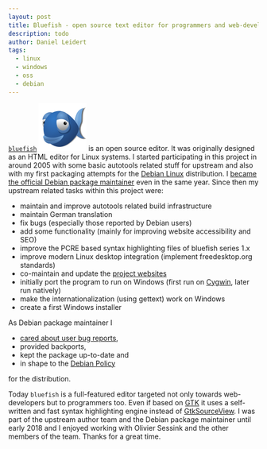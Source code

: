 ```yaml
---
layout: post
title: Bluefish - open source text editor for programmers and web-developers
description: todo
author: Daniel Leidert
tags:
  - linux
  - windows
  - oss
  - debian
---
```


[`bluefish`](https://bluefish.openoffice.nl) ![Bluefish logo][logo] is an open source editor. It was originally designed as an HTML editor for Linux systems. I started participating in this project in around 2005 with some basic autotools related stuff for upstream and also with my first packaging attempts for the [Debian Linux](https://www.debian.org/) distribution. I [became the official Debian package maintainer](https://bugs.debian.org/cgi-bin/bugreport.cgi?bug=322091#64) even in the <time datetime="2005-08-24">same year</time>. Since then my upstream related tasks within this project were:

* maintain and improve autotools related build infrastructure
* maintain German translation
* fix bugs (especially those reported by Debian users)
* add some functionality (mainly for improving website accessibility and SEO)
* improve the PCRE based syntax highlighting files of bluefish series 1.x
* improve modern Linux desktop integration (implement freedesktop.org standards)
* co-maintain and update the [project websites](http://bluefish.openoffice.nl)
* initially port the program to run on Windows (first run on [Cygwin](https://www.cygwin.com), later run natively)
* make the internationalization (using gettext) work on Windows
* create a first Windows installer

As Debian package maintainer I 

* [cared about user bug reports](https://bugs.debian.org/cgi-bin/pkgreport.cgi?archive=both;correspondent=daniel.leidert%40wgdd.de;correspondent=dleidert%40debian.org;src=bluefish),
* provided backports,
* kept the package up-to-date and
* in shape to the [Debian Policy](https://www.debian.org/doc/debian-policy/)

for the distribution.

Today `bluefish` is a full-featured editor targeted not only towards web-developers but to programmers too. Even if based on [GTK](https://www.gtk.org) it uses a self-written and fast syntax highlighting engine instead of [GtkSourceView](https://wiki.gnome.org/Projects/GtkSourceView). I was part of the upstream author team and the Debian package maintainer until <time datetime="2018-01-21">early 2018</time> and I enjoyed working with Olivier Sessink and the other members of the team. Thanks for a great time.

[logo]: /images/bluefish-icon.svg "Bluefish logo"
